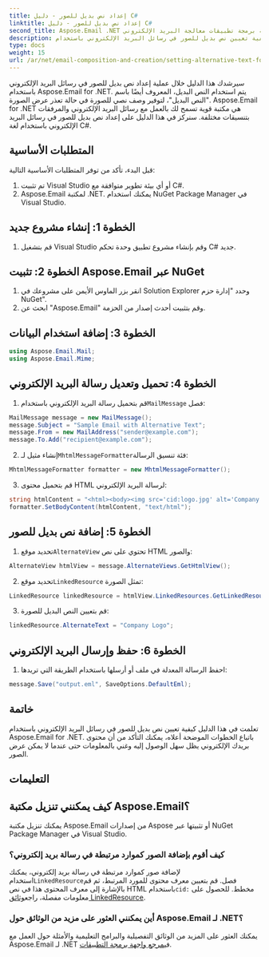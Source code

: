 ```yaml
---
title: إعداد نص بديل للصور - دليل C#
linktitle: إعداد نص بديل للصور - دليل C#
second_title: Aspose.Email .NET واجهة برمجة تطبيقات معالجة البريد الإلكتروني
description: تعرف على كيفية تعيين نص بديل للصور في رسائل البريد الإلكتروني باستخدام Aspose.Email لـ .NET. تأكد من إمكانية الوصول بنص بديل واضح. الوثائق والكود المدرجة.
type: docs
weight: 15
url: /ar/net/email-composition-and-creation/setting-alternative-text-for-images-csharp-guide/
---
```


سيرشدك هذا الدليل خلال عملية إعداد نص بديل للصور في رسائل البريد الإلكتروني باستخدام Aspose.Email for .NET. يتم استخدام النص البديل، المعروف أيضًا باسم "النص البديل"، لتوفير وصف نصي للصورة في حالة تعذر عرض الصورة. Aspose.Email for .NET هي مكتبة قوية تسمح لك بالعمل مع رسائل البريد الإلكتروني والمرفقات بتنسيقات مختلفة. سنركز في هذا الدليل على إعداد نص بديل للصور في رسائل البريد الإلكتروني باستخدام لغة C#.

## المتطلبات الأساسية

قبل البدء، تأكد من توفر المتطلبات الأساسية التالية:

1. تم تثبيت Visual Studio أو أي بيئة تطوير متوافقة مع C#.
2. Aspose.Email لمكتبة .NET. يمكنك استخدام NuGet Package Manager في Visual Studio.

## الخطوة 1: إنشاء مشروع جديد

1. قم بتشغيل Visual Studio وقم بإنشاء مشروع تطبيق وحدة تحكم C# جديد.

## الخطوة 2: تثبيت Aspose.Email عبر NuGet

1. انقر بزر الماوس الأيمن على مشروعك في Solution Explorer وحدد "إدارة حزم NuGet".
2. ابحث عن "Aspose.Email" وقم بتثبيت أحدث إصدار من الحزمة.

## الخطوة 3: إضافة استخدام البيانات

```csharp
using Aspose.Email.Mail;
using Aspose.Email.Mime;
```

## الخطوة 4: تحميل وتعديل رسالة البريد الإلكتروني

1.  قم بتحميل رسالة البريد الإلكتروني باستخدام`MailMessage` فصل:

```csharp
MailMessage message = new MailMessage();
message.Subject = "Sample Email with Alternative Text";
message.From = new MailAddress("sender@example.com");
message.To.Add("recipient@example.com");
```

2.  إنشاء مثيل لـ`MhtmlMessageFormatter`فئة تنسيق الرسالة:

```csharp
MhtmlMessageFormatter formatter = new MhtmlMessageFormatter();
```

3. قم بتحميل محتوى HTML لرسالة البريد الإلكتروني:

```csharp
string htmlContent = "<html><body><img src='cid:logo.jpg' alt='Company Logo'></body></html>";
formatter.SetBodyContent(htmlContent, "text/html");
```

## الخطوة 5: إضافة نص بديل للصور

1.  تحديد موقع`AlternateView` تحتوي على نص HTML والصور:

```csharp
AlternateView htmlView = message.AlternateViews.GetHtmlView();
```

2.  تحديد موقع`LinkedResource` تمثل الصورة:

```csharp
LinkedResource linkedResource = htmlView.LinkedResources.GetLinkedResourceByContentId("logo.jpg");
```

3. قم بتعيين النص البديل للصورة:

```csharp
linkedResource.AlternateText = "Company Logo";
```

## الخطوة 6: حفظ وإرسال البريد الإلكتروني

1. احفظ الرسالة المعدلة في ملف أو أرسلها باستخدام الطريقة التي تريدها:

```csharp
message.Save("output.eml", SaveOptions.DefaultEml);
```

## خاتمة

تعلمت في هذا الدليل كيفية تعيين نص بديل للصور في رسائل البريد الإلكتروني باستخدام Aspose.Email for .NET. باتباع الخطوات الموضحة أعلاه، يمكنك التأكد من أن محتوى بريدك الإلكتروني يظل سهل الوصول إليه وغني بالمعلومات حتى عندما لا يمكن عرض الصور.

## التعليمات

## كيف يمكنني تنزيل مكتبة Aspose.Email؟

يمكنك تنزيل مكتبة Aspose.Email من إصدارات Aspose أو تثبيتها عبر NuGet Package Manager في Visual Studio.

### كيف أقوم بإضافة الصور كموارد مرتبطة في رسالة بريد إلكتروني؟

 لإضافة صور كموارد مرتبطة في رسالة بريد إلكتروني، يمكنك استخدام`LinkedResource`فصل. قم بتعيين معرف محتوى للمورد المرتبط، ثم قم بالإشارة إلى معرف المحتوى هذا في نص HTML باستخدام`cid:` مخطط. للحصول على معلومات مفصلة، راجع[وثائق LinkedResource](https://reference.aspose.com/email/net/aspose.email/linkedresource/).
### أين يمكنني العثور على مزيد من الوثائق حول Aspose.Email لـ .NET؟

 يمكنك العثور على المزيد من الوثائق التفصيلية والبرامج التعليمية والأمثلة حول العمل مع Aspose.Email لـ .NET في[مرجع واجهة برمجة التطبيقات](https://reference.aspose.com/email/net/).